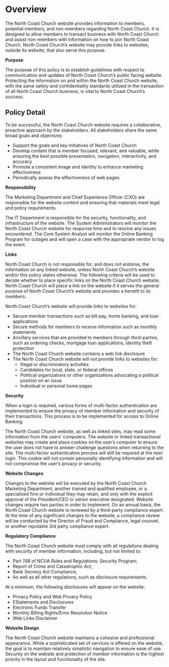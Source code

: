 # **Overview**

The North Coast Church website provides information to members, potential members, and non-members regarding North Coast Church. It is designed to allow members to transact business with North Coast Church and assist non-members with information on how to join North Coast Church. North Coast Church’s website may provide links to websites, outside its website, that also serve this purpose.

**Purpose**

The purpose of this policy is to establish guidelines with respect to communication and updates of North Coast Church’s public facing website. Protecting the information on and within the North Coast Church website, with the same safety and confidentiality standards utilized in the transaction of all North Coast Church business, is vital to North Coast Church’s success.

## **Policy Detail**

To be successful, the North Coast Church website requires a collaborative, proactive approach by the stakeholders. All stakeholders share the same broad goals and objectives:

- Support the goals and key initiatives of North Coast Church
- Develop content that is member focused, relevant, and valuable, while ensuring the best possible presentation, navigation, interactivity, and accuracy
- Promote a consistent image and identity to enhance marketing effectiveness
- Periodically assess the effectiveness of web pages

**Responsibility**

The Marketing Department and Chief Experience Officer (CXO) are responsible for the website content and ensuring that materials meet legal and policy requirements.

The IT Department is responsible for the security, functionality, and infrastructure of the website. The System Administrators will monitor the North Coast Church website for response time and to resolve any issues encountered. The Core System Analyst will monitor the Online Banking Program for outages and will open a case with the appropriate vendor to log the event.

**Links**

North Coast Church is not responsible for, and does not endorse, the information on any linked website, unless North Coast Church’s website and/or this policy states otherwise. The following criteria will be used to decide whether to place specific links on the North Coast Church website. North Coast Church will place a link on the website if it serves the general purpose of North Coast Church’s website and provides a benefit to its members.

North Coast Church’s website will provide links to websites for:

- Secure member transactions such as bill pay, home banking, and loan applications
- Secure methods for members to receive information such as monthly statements
- Ancillary services that are provided to members through third-parties, such as ordering checks, mortgage loan applications, identity theft protection
- The North Coast Church website contains a web link disclosure
- The North Coast Church website will not provide links to websites for:
  - Illegal or discriminatory activities
  - Candidates for local, state, or federal offices
  - Political organizations or other organizations advocating a political position on an issue
  - Individual or personal home pages

**Security**

When a login is required, various forms of multi-factor authentication are implemented to ensure the privacy of member information and security of their transactions. This process is to be implemented for access to Online Banking.

The North Coast Church website, as well as linked sites, may read some information from the users’ computers. The website or linked transactional websites may create and place cookies on the user’s computer to ensure the user does not have to answer challenge questions when returning to the site. The multi-factor authentication process will still be required at the next login. This cookie will not contain personally identifying information and will not compromise the user’s privacy or security.

**Website Changes**

Changes to the website will be executed by the North Coast Church Marketing Department, another trained and qualified employee, or a specialized firm or individual they may retain, and only with the explicit approval of the President/CEO or senior executive designated. Website changes require two parties in order to implement. On an annual basis, the North Coast Church website is reviewed by a third-party compliance expert. At the time of any significant changes to the website, a compliance review will be conducted by the Director of Fraud and Compliance, legal counsel, or another reputable 3rd party compliance expert.

**Regulatory Compliance**

The North Coast Church website must comply with all regulations dealing with security of member information, including, but not limited to:

- Part 748 of NCUA Rules and Regulations: Security Program;
- Report of Crime and Catastrophic Act;
- Bank Secrecy Act Compliance;
- As well as all other regulations, such as disclosure requirements.

At a minimum, the following disclosures will appear on the website:

- Privacy Policy and Web Privacy Policy
- EStatements and Disclosures
- Electronic Funds Transfer
- Monthly Billing Rights/Error Resolution Notice
- Web Links Disclaimer

**Website Design**

The North Coast Church website maintains a cohesive and professional appearance. While a sophisticated set of services is offered on the website, the goal is to maintain relatively simplistic navigation to ensure ease of use. Security on the website and protection of member information is the highest priority in the layout and functionality of the site.
